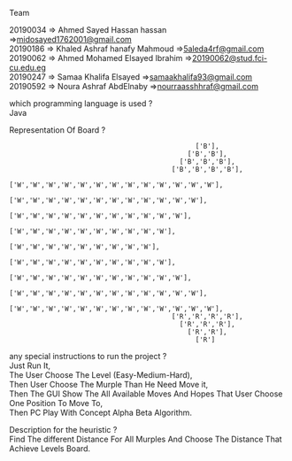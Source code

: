 
Team

  20190034 => Ahmed Sayed Hassan hassan       =>midosayed1762001@gmail.com <br>
  20190186 => Khaled Ashraf hanafy Mahmoud    =>5aleda4rf@gmail.com <br>
  20190062 => Ahmed Mohamed Elsayed Ibrahim   =>20190062@stud.fci-cu.edu.eg <br>
  20190247 => Samaa Khalifa Elsayed           =>samaakhalifa93@gmail.com <br>
  20190592 => Noura Ashraf AbdElnaby          =>nourraasshhraf@gmail.com <br>
    

which programming language is used ? <br>
Java <br>

Representation Of Board ? <br>

                                                   ['B'],
                                                 ['B','B'],
                                               ['B','B','B'],
                                             ['B','B','B','B'],
                            ['W','W','W','W','W','W','W','W','W','W','W','W','W'],
                               ['W','W','W','W','W','W','W','W','W','W','W','W'],
                                 ['W','W','W','W','W','W','W','W','W','W','W'],
                                   ['W','W','W','W','W','W','W','W','W','W'],
                                     ['W','W','W','W','W','W','W','W','W'],
                                   ['W','W','W','W','W','W','W','W','W','W'],
                                 ['W','W','W','W','W','W','W','W','W','W','W'],
                               ['W','W','W','W','W','W','W','W','W','W','W','W'],
                            ['W','W','W','W','W','W','W','W','W','W','W','W','W'],
                                             ['R','R','R','R'],
                                               ['R','R','R'],
                                                 ['R','R'],
                                                   ['R']

any special instructions to run the project ? <br>
Just Run It,<br>
The User Choose The Level (Easy-Medium-Hard),<br>
Then User Choose The Murple Than He Need Move it,<br>
Then The GUI Show The All Available Moves And Hopes That User Choose One Position To Move To,<br>
Then PC Play With Concept Alpha Beta Algorithm.<br>

Description for the heuristic ?<br>
Find The different Distance For All Murples And Choose The Distance That Achieve Levels Board.<br>
